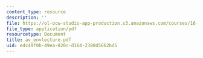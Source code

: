```yaml
---
content_type: resource
description: ''
file: https://ol-ocw-studio-app-production.s3.amazonaws.com/courses/16-885j-aircraft-systems-engineering-fall-2004/edc49f0b49ea020cd1642380d5662bd5_av_envlecture.pdf
file_type: application/pdf
resourcetype: Document
title: av_envlecture.pdf
uid: edc49f0b-49ea-020c-d164-2380d5662bd5
---
```

